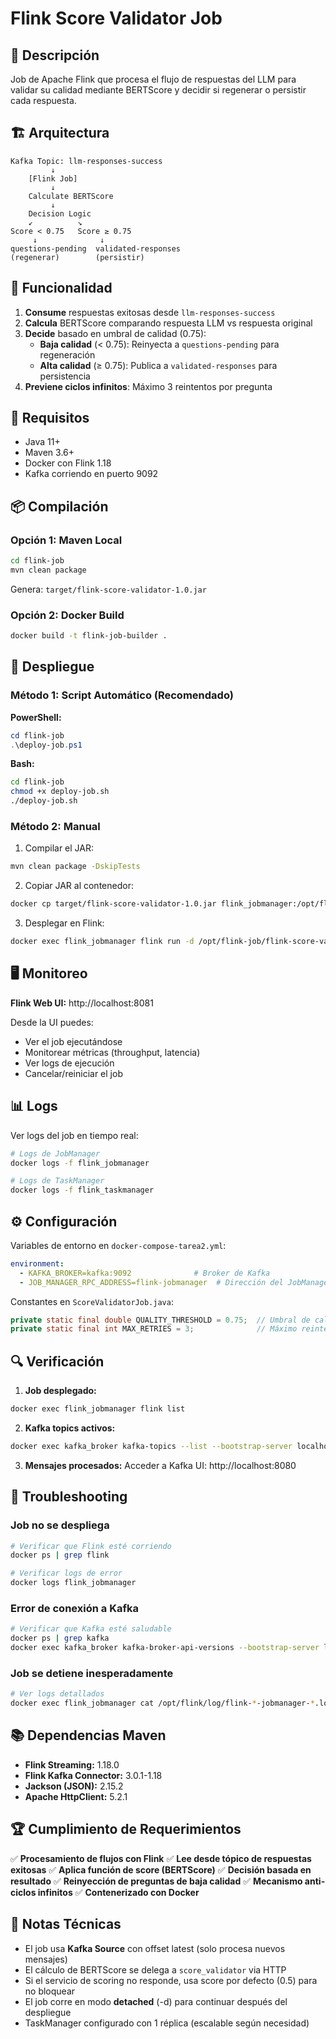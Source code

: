 # Flink Score Validator Job

## 📝 Descripción

Job de Apache Flink que procesa el flujo de respuestas del LLM para validar su calidad mediante BERTScore y decidir si regenerar o persistir cada respuesta.

## 🏗️ Arquitectura

```
Kafka Topic: llm-responses-success
         ↓
    [Flink Job]
         ↓
    Calculate BERTScore
         ↓
    Decision Logic
    ↙          ↘
Score < 0.75   Score ≥ 0.75
     ↓              ↓
questions-pending  validated-responses
(regenerar)        (persistir)
```

## 🎯 Funcionalidad

1. **Consume** respuestas exitosas desde `llm-responses-success`
2. **Calcula** BERTScore comparando respuesta LLM vs respuesta original
3. **Decide** basado en umbral de calidad (0.75):
   - **Baja calidad** (< 0.75): Reinyecta a `questions-pending` para regeneración
   - **Alta calidad** (≥ 0.75): Publica a `validated-responses` para persistencia
4. **Previene ciclos infinitos**: Máximo 3 reintentos por pregunta

## 🔧 Requisitos

- Java 11+
- Maven 3.6+
- Docker con Flink 1.18
- Kafka corriendo en puerto 9092

## 📦 Compilación

### Opción 1: Maven Local

```bash
cd flink-job
mvn clean package
```

Genera: `target/flink-score-validator-1.0.jar`

### Opción 2: Docker Build

```bash
docker build -t flink-job-builder .
```

## 🚀 Despliegue

### Método 1: Script Automático (Recomendado)

**PowerShell:**
```powershell
cd flink-job
.\deploy-job.ps1
```

**Bash:**
```bash
cd flink-job
chmod +x deploy-job.sh
./deploy-job.sh
```

### Método 2: Manual

1. Compilar el JAR:
```bash
mvn clean package -DskipTests
```

2. Copiar JAR al contenedor:
```bash
docker cp target/flink-score-validator-1.0.jar flink_jobmanager:/opt/flink-job/
```

3. Desplegar en Flink:
```bash
docker exec flink_jobmanager flink run -d /opt/flink-job/flink-score-validator-1.0.jar
```

## 🖥️ Monitoreo

**Flink Web UI:** http://localhost:8081

Desde la UI puedes:
- Ver el job ejecutándose
- Monitorear métricas (throughput, latencia)
- Ver logs de ejecución
- Cancelar/reiniciar el job

## 📊 Logs

Ver logs del job en tiempo real:

```bash
# Logs de JobManager
docker logs -f flink_jobmanager

# Logs de TaskManager
docker logs -f flink_taskmanager
```

## ⚙️ Configuración

Variables de entorno en `docker-compose-tarea2.yml`:

```yaml
environment:
  - KAFKA_BROKER=kafka:9092              # Broker de Kafka
  - JOB_MANAGER_RPC_ADDRESS=flink-jobmanager  # Dirección del JobManager
```

Constantes en `ScoreValidatorJob.java`:

```java
private static final double QUALITY_THRESHOLD = 0.75;  // Umbral de calidad
private static final int MAX_RETRIES = 3;              // Máximo reintentos
```

## 🔍 Verificación

1. **Job desplegado:**
```bash
docker exec flink_jobmanager flink list
```

2. **Kafka topics activos:**
```bash
docker exec kafka_broker kafka-topics --list --bootstrap-server localhost:9092
```

3. **Mensajes procesados:**
Acceder a Kafka UI: http://localhost:8080

## 🐛 Troubleshooting

### Job no se despliega

```bash
# Verificar que Flink esté corriendo
docker ps | grep flink

# Verificar logs de error
docker logs flink_jobmanager
```

### Error de conexión a Kafka

```bash
# Verificar que Kafka esté saludable
docker ps | grep kafka
docker exec kafka_broker kafka-broker-api-versions --bootstrap-server localhost:9092
```

### Job se detiene inesperadamente

```bash
# Ver logs detallados
docker exec flink_jobmanager cat /opt/flink/log/flink-*-jobmanager-*.log
```

## 📚 Dependencias Maven

- **Flink Streaming:** 1.18.0
- **Flink Kafka Connector:** 3.0.1-1.18
- **Jackson (JSON):** 2.15.2
- **Apache HttpClient:** 5.2.1

## 🏆 Cumplimiento de Requerimientos

✅ **Procesamiento de flujos con Flink**
✅ **Lee desde tópico de respuestas exitosas**
✅ **Aplica función de score (BERTScore)**
✅ **Decisión basada en resultado**
✅ **Reinyección de preguntas de baja calidad**
✅ **Mecanismo anti-ciclos infinitos**
✅ **Contenerizado con Docker**

## 📝 Notas Técnicas

- El job usa **Kafka Source** con offset latest (solo procesa nuevos mensajes)
- El cálculo de BERTScore se delega a `score_validator` via HTTP
- Si el servicio de scoring no responde, usa score por defecto (0.5) para no bloquear
- El job corre en modo **detached** (-d) para continuar después del despliegue
- TaskManager configurado con 1 réplica (escalable según necesidad)
